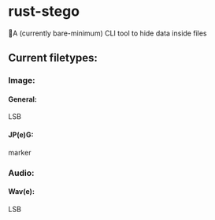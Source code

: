# rust-stego
🦀A (currently bare-minimum) CLI tool to hide data inside files

## Current filetypes:
### Image:
#### General:
LSB
#### JP(e)G:
marker
### Audio:
#### Wav(e):
LSB
